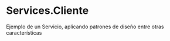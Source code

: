 # Services.Cliente
Ejemplo de un Servicio, aplicando patrones de diseño entre otras características
